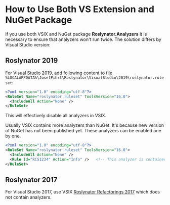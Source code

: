 ﻿# How to Use Both VS Extension and NuGet Package

If you use both VSIX and NuGet package **Roslynator.Analyzers** it is necessary to ensure that analyzers won't run twice. The solution differs by Visual Studio version:

## Roslynator 2019

For Visual Studio 2019, add following content to file `%LOCALAPPDATA%\JosefPihrt\Roslynator\VisualStudio\2019\roslynator.ruleset`:

```xml
<?xml version="1.0" encoding="utf-8"?>
<RuleSet Name="roslynator.ruleset" ToolsVersion="16.0">
  <IncludeAll Action="None" />
</RuleSet>
```

This will effectively disable all analyzers in VSIX.

Usually VSIX contains more analyzers than NuGet. It's because new version of NuGet has not been published yet. These analyzers can be enabled one by one.

```xml
<?xml version="1.0" encoding="utf-8"?>
<RuleSet Name="roslynator.ruleset" ToolsVersion="16.0">
  <IncludeAll Action="None" />
  <Rule Id="RCS1234" Action="Info" />   <!-- This analyzer is contained only in VSIX -->
</RuleSet>
```

## Roslynator 2017

For Visual Studio 2017, use VSIX [Roslynator Refactorings 2017](https://marketplace.visualstudio.com/items?itemName=josefpihrt.RoslynatorRefactorings2017) which does not contain analyzers.
